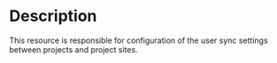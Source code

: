 # Description

This resource is responsible for configuration of the user sync settings between
projects and project sites.
